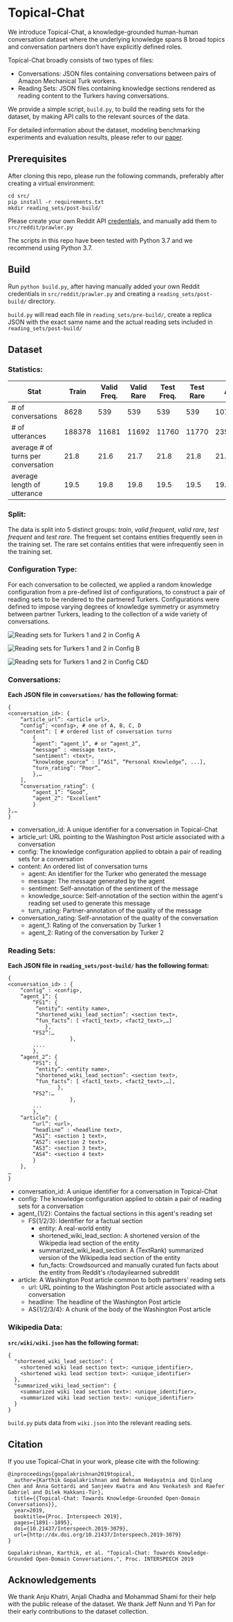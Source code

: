 # Topical-Chat
We introduce Topical-Chat, a knowledge-grounded
human-human conversation dataset where the underlying
knowledge spans 8 broad topics and conversation
partners don’t have explicitly defined roles.

Topical-Chat broadly consists of two types of files:

- Conversations: JSON files containing conversations between pairs of
Amazon Mechanical Turk workers.
- Reading Sets: JSON files containing knowledge sections rendered as
reading content to the Turkers having conversations.

We provide a simple script, `build.py`, to build the
reading sets for the dataset, by making API calls
to the relevant sources of the data.

For detailed information about the dataset, modeling
benchmarking experiments and evaluation results,
please refer to our [paper](https://arxiv.org/abs/2308.11995).

## Prerequisites

After cloning this repo, please run the following commands,
preferably after creating a virtual environment:

```
cd src/
pip install -r requirements.txt
mkdir reading_sets/post-build/
```

Please create your own Reddit API
[credentials](https://www.reddit.com/wiki/api),
and manually add them to `src/reddit/prawler.py`

The scripts in this repo have been tested with Python 3.7
and we recommend using Python 3.7.

## Build

Run `python build.py`, after having manually added your
own Reddit credentials in `src/reddit/prawler.py` and creating a `reading_sets/post-build/` directory.

`build.py` will read each file in `reading_sets/pre-build/`,
create a replica JSON with the exact same name and the actual reading
sets included in `reading_sets/post-build/`

## Dataset

### Statistics:
|       Stat            | Train | Valid Freq. | Valid Rare | Test Freq. | Test Rare | All |
| ----                  | ----  |    ----     |    ----    |   ----     |   ----    |  ----   |
|# of conversations    | 8628  |    539      |    539     |   539      |   539     |  10784  |
|# of utterances       | 188378 |   11681    |    11692   |   11760    |   11770   |  235281 |
|average # of turns per conversation  | 21.8 |    21.6    |   21.7     |   21.8    |   21.8  |  21.8   |
|average length of utterance    | 19.5  |    19.8      |    19.8     |   19.5      |   19.5     |  19.6   |

### Split:
The data is split into 5 distinct groups: *train*, *valid frequent*,
*valid rare*, *test frequent* and *test rare*. The frequent set
contains entities frequently seen in the training set. The rare set
contains entities that were infrequently seen in the training set.

### Configuration Type:
For each conversation to be collected, we applied a random
knowledge configuration from a pre-defined list of configurations,
to construct a pair of reading sets to be rendered to the partnered
Turkers. Configurations were defined to impose varying degrees of
knowledge symmetry or asymmetry between partner Turkers, leading to
the collection of a wide variety of conversations.

![Reading sets for Turkers 1 and 2 in Config A](images/configA.png)

![Reading sets for Turkers 1 and 2 in Config B](images/configB.png)

![Reading sets for Turkers 1 and 2 in Config C&D](images/configCD.png)


### Conversations:

**Each JSON file in `conversations/` has the following
format:**
```
{
<conversation_id>: {
	“article_url”: <article url>,
	“config”: <config>, # one of A, B, C, D
	“content”: [ # ordered list of conversation turns
		{ 
		“agent”: “agent_1”, # or “agent_2”,
		“message” : <message text>,
		“sentiment”: <text>,
		“knowledge_source” : [“AS1”, “Personal Knowledge”, ...],
		“turn_rating”: “Poor”,
		},…
	],
	“conversation_rating”: {
		“agent_1”: “Good”,
		“agent_2”: “Excellent”
		}
},…
}
```
- conversation_id: A unique identifier for a conversation in Topical-Chat
- article_url: URL pointing to the Washington Post article associated
with a conversation
- config: The knowledge configuration applied to obtain a pair of
reading sets for a conversation
- content: An ordered list of conversation turns
	- agent: An identifier for the Turker who generated the message
	- message: The message generated by the agent
	- sentiment: Self-annotation of the sentiment of the message
	- knowledge_source: Self-annotation of the section within
	the agent's reading set used to generate this message
	- turn_rating: Partner-annotation of the quality of the message
- conversation_rating: Self-annotation of the quality of the conversation
	- agent_1: Rating of the conversation by Turker 1
	- agent_2: Rating of the conversation by Turker 2

### Reading Sets:

**Each JSON file in `reading_sets/post-build/` has the
following format:**
```
{
<conversation_id> : {
	“config” : <config>,
    “agent_1”: {
	    “FS1”: {
		 “entity”: <entity name>,
		 “shortened_wiki_lead_section”: <section text>,
		 “fun_facts”: [ <fact1_text>, <fact2_text>,…]
		    },
	    “FS2”:…
                    },
        ....
        },
    “agent_2”: {
	    “FS1”: {
		 “entity”: <entity name>,
		 “shortened_wiki_lead_section”: <section text>,
		 “fun_facts”: [ <fact1_text>, <fact2_text>,…],
	            },
	    “FS2”:…
                    },
        ...
        },
    “article”: {
		“url”: <url>,
		“headline” : <headline text>,
		“AS1”: <section 1 text>,
		“AS2”: <section 2 text>,
		“AS3”: <section 3 text>,
		“AS4”: <section 4 text>
	    }
	},
…
}
```
- conversation_id: A unique identifier for a conversation in
Topical-Chat
- config: The knowledge configuration applied to obtain a pair of
reading sets for a conversation
- agent_{1/2}: Contains the factual sections in this agent's reading set
	- FS{1/2/3}: Identifier for a factual section
		- entity: A real-world entity
		- shortened_wiki_lead_section: A shortened version of the
		Wikipedia lead section of the entity
		- summarized_wiki_lead_section: A (TextRank) summarized version
		of the Wikipedia lead section of the entity
		- fun_facts: Crowdsourced and manually curated fun facts about
		the entity from Reddit's r/todayilearned subreddit
- article: A Washington Post article common to both partners'
reading sets
    - url: URL pointing to the Washington Post article associated
with a conversation
    - headline: The headline of the Washington Post article
	- AS{1/2/3/4}: A chunk of the body of the Washington Post article

### Wikipedia Data:
**`src/wiki/wiki.json` has the following format:**

```
{
  "shortened_wiki_lead_section": {
    <shortened wiki lead section text>: <unique_identifier>,
    <shortened wiki lead section text>: <unique_identifier>
  },
  "summarized_wiki_lead_section": {
    <summarized wiki lead section text>: <unique_identifier>,
    <summarized wiki lead section text>: <unique_identifier>
  }
}
```

`build.py` puts data from `wiki.json` into the relevant reading
sets.

## Citation
If you use Topical-Chat in your work, please cite with the following:
```
@inproceedings{gopalakrishnan2019topical,
  author={Karthik Gopalakrishnan and Behnam Hedayatnia and Qinlang Chen and Anna Gottardi and Sanjeev Kwatra and Anu Venkatesh and Raefer Gabriel and Dilek Hakkani-Tür},
  title={{Topical-Chat: Towards Knowledge-Grounded Open-Domain Conversations}},
  year=2019,
  booktitle={Proc. Interspeech 2019},
  pages={1891--1895},
  doi={10.21437/Interspeech.2019-3079},
  url={http://dx.doi.org/10.21437/Interspeech.2019-3079}
}
```

```
Gopalakrishnan, Karthik, et al. "Topical-Chat: Towards Knowledge-Grounded Open-Domain Conversations.", Proc. INTERSPEECH 2019
```

## Acknowledgements
We thank Anju Khatri, Anjali Chadha and
Mohammad Shami for their help with the public release of
the dataset. We thank Jeff Nunn and Yi Pan for their
early contributions to the dataset collection.

